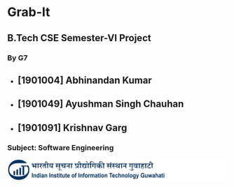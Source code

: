 # Grab-It

##  B.Tech CSE Semester-VI Project

### By G7

- 	## [1901004]	Abhinandan Kumar
- 	## [1901049]	Ayushman Singh Chauhan
- 	## [1901091]	Krishnav Garg


### Subject: Software Engineering 

![IIITG LOGO](/grabit/templates/grabit/img/iiitg.jpg)
